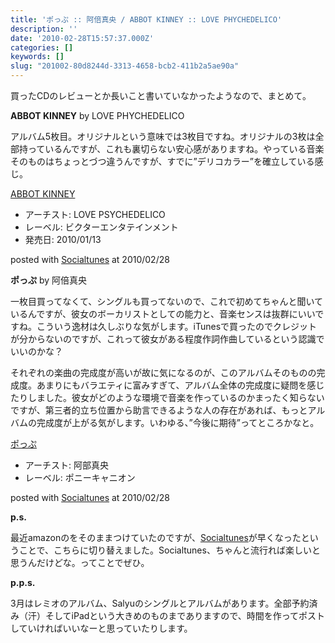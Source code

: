 ```yaml
---
title: 'ポっぷ :: 阿倍真央 / ABBOT KINNEY :: LOVE PHYCHEDELICO'
description: ''
date: '2010-02-28T15:57:37.000Z'
categories: []
keywords: []
slug: "201002-80d8244d-3313-4658-bcb2-411b2a5ae90a"
---
```

買ったCDのレビューとか長いこと書いていなかったようなので、まとめて。

**ABBOT KINNEY** by LOVE PHYCHEDELICO

アルバム5枚目。オリジナルという意味では3枚目ですね。オリジナルの3枚は全部持っているんですが、これも裏切らない安心感がありますね。やっている音楽そのものはちょっとづつ違うんですが、すでに”デリコカラー”を確立している感じ。

[ABBOT KINNEY](http://www.amazon.co.jp/exec/obidos/ASIN/B002TODDMC/qli-22/ref=nosim "ABBOT KINNEY")

*   アーチスト: LOVE PSYCHEDELICO
*   レーベル: ビクターエンタテインメント
*   発売日: 2010/01/13

posted with [Socialtunes](http://socialtunes.net) at 2010/02/28

**ポっぷ** by 阿倍真央

一枚目買ってなくて、シングルも買ってないので、これで初めてちゃんと聞いているんですが、彼女のボーカリストとしての能力と、音楽センスは抜群にいいですね。こういう逸材は久しぶりな気がします。iTunesで買ったのでクレジットが分からないのですが、これって彼女がある程度作詞作曲しているという認識でいいのかな？

それぞれの楽曲の完成度が高いが故に気になるのが、このアルバムそのものの完成度。あまりにもバラエティに富みすぎて、アルバム全体の完成度に疑問を感じたりしました。彼女がどのような環境で音楽を作っているのかまったく知らないですが、第三者的立ち位置から助言できるような人の存在があれば、もっとアルバムの完成度が上がる気がします。いわゆる、”今後に期待”ってところかなと。

[ポっぷ](http://www.amazon.co.jp/exec/obidos/ASIN/B002YAYKHI/qli-22/ref=nosim "ポっぷ")

*   アーチスト: 阿部真央
*   レーベル: ポニーキャニオン

posted with [Socialtunes](http://socialtunes.net) at 2010/02/28

**p.s.**

最近amazonのをそのままつけていたのですが、[Socialtunes](http://socialtunes.net/)が早くなったということで、こちらに切り替えました。Socialtunes、ちゃんと流行れば楽しいと思うんだけどな。ってことでぜひ。

**p.p.s.**

3月はレミオのアルバム、Salyuのシングルとアルバムがあります。全部予約済み（汗）そしてiPadという大きめのものまでありますので、時間を作ってポストしていければいいなーと思っていたりします。